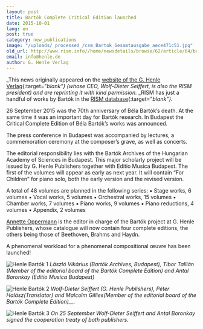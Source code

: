 ```yaml
---
layout: post
title: Bartók Complete Critical Edition launched
date: 2015-10-01
lang: en
post: true
category: new_publications
image: "/uploads/_processed_/csm_Bartok_Gesamtausgabe_aece471c51.jpg"
old_url: http://www.rism.info//home/newsdetails/browse/62/article/64/bartok-complete-critical-edition-launched.html
email: info@henle.de
author: G. Henle Verlag
---
```



_This news originally appeared on the [website of the G. Henle Verlag](http://www.henle.de/en/home/bartk-complete-edition-launched.html){:target="_blank"} (whose CEO, Wolf-Dieter Seiffert, is also the RISM president) and are reprinting it with kind permission._ _RISM has just a handful of works by Bartók in the [RISM database](https://opac.rism.info/search?View=rism&author=bartok+bela){:target="_blank"}._

26 September 2015 was the 70th anniversary of Béla Bartók’s death. At the same time it was an important day for Bartók research. In Budapest the Critical Complete Edition of Béla Bartók’s works was announced.

The press conference in Budapest was accompanied by lectures, a commemoration ceremony at the composer’s grave, as well as concerts.

The editorial responsibility lies with the Bartók Archives of the Hungarian Academy of Sciences in Budapest. This major scholarly project will be issued by G. Henle Publishers together with Editio Musica Budapest. The first of the volumes will appear as early as next year. It will contain “For Children” for piano solo, both the early version and the revised version.

A total of 48 volumes are planned in the following series:
▪  Stage works, 6 volumes
▪  Vocal works, 5 volumes
▪  Orchestral works, 15 volumes
▪  Chamber works, 7 volumes
▪  Piano works, 9 volumes
▪  Piano reductions, 4 volumes
▪  Appendix, 2 volumes

[Annette Oppermann](http://www.henle.de/en/the-publishing-house/contributors/annette-oppermann.html "Annette Oppermann") is the editor in charge of the Bartók project at G. Henle Publishers, whose catalogue will now contain four complete editions, the others being those of Beethoven, Brahms and Haydn.

A phenomenal workload for a phenomenal compositional œuvre has been launched!

![Henle Bartók 1](http://www.henle.de/files/bartok_pk_2_300breit.jpg)
_László Vikárius (Bartók Archives, Budapest), Tibor Tallián (Member of the editorial board of the Bartók Complete Edition) and Antal Boronkay (Editio Musica Budapest)_

![Henle Bartók 2](http://www.henle.de/files/bartok_pk_1_300breit.jpg)
_Wolf-Dieter Seiffert (G. Henle Publishers), Péter Halász(Translator) and Malcolm Gillies(Member of the editorial board of the Bartók Complete Edition)__._

![Henle Bartók 3](http://www.henle.de/files/bartok_vertragsunterschrift_300breit.jpg)
_On 25 September Wolf-Dieter Seiffert and Antal Boronkay signed the cooperation treaty of both publishers._




<script type="text/javascript">var switchTo5x=true;</script><script type="text/javascript" src="http://w.sharethis.com/button/buttons.js"></script><script type="text/javascript">stLight.options({publisher: "9b601438-1ce1-49d8-bfd7-9cff5df54c17", doNotHash: false, doNotCopy: false, hashAddressBar: false});</script>


